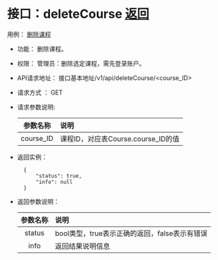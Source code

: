 # 接口：deleteCourse  [返回](../README.md)
用例： [删除课程](../用例/删除课程.md)

- 功能：
    删除课程。
    
- 权限：
    管理员：删除选定课程，需先登录账户。    
    
- API请求地址： 
    接口基本地址/v1/api/deleteCourse/<course_ID>

- 请求方式 ：
    GET
      
- 请求参数说明:        

  |参数名称|说明|
  |:---------:|:--------------------------------------------------------|      
  |course_ID|课程ID，对应表Course.course_ID的值|
  
- 返回实例：

        {         
            "status": true,
            "info": null   
        }
 
- 返回参数说明：    
 
  |参数名称|说明|
  |:---------:|:--------------------------------------------------------|      
  |status|bool类型，true表示正确的返回，false表示有错误|
  |info|返回结果说明信息|